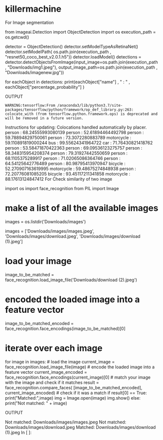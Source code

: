 # killermachine
For Image segmentation

from imageai.Detection import ObjectDetection
import os
execution_path = os.getcwd()

detector = ObjectDetection()
detector.setModelTypeAsRetinaNet()
detector.setModelPath( os.path.join(execution_path , "resnet50_coco_best_v2.0.1.h5"))
detector.loadModel()
detections = detector.detectObjectsFromImage(input_image=os.path.join(execution_path , "Downloads/img1.jpeg"), output_image_path=os.path.join(execution_path , "Downloads/imagenew.jpg"))

for eachObject in detections:
    print(eachObject["name"] , " : " , eachObject["percentage_probability"] )
    

OUTPUT

    WARNING:tensorflow:From /anaconda3/lib/python3.7/site-packages/tensorflow/python/framework/op_def_library.py:263: colocate_with (from tensorflow.python.framework.ops) is deprecated and will be removed in a future version.
Instructions for updating:
Colocations handled automatically by placer.
person  :  68.24555993080139
person  :  52.61894464492798
person  :  59.78894829750061
person  :  73.3072280883789
motorcycle  :  59.110891819000244
bus  :  99.55624341964722
car  :  71.76430821418762
person  :  53.58471870422363
person  :  69.09536123275757
person  :  58.348315954208374
person  :  79.31927442550659
person  :  68.1105375289917
person  :  71.02065086364746
person  :  64.54125642776489
person  :  80.98795413970947
bicycle  :  52.270907163619995
motorcycle  :  59.48675274848938
person  :  72.20776081085205
bicycle  :  93.45117211341858
motorcycle  :  88.17613124847412
For Check similarity of two image

import os
import face_recognition
from PIL import Image 

# make a list of all the available images
images = os.listdir('Downloads/images')



images = ['Downloads/images/images.jpeg', 'Downloads/images/download.jpeg', 'Downloads/images/download (1).jpeg']

# load your image
image_to_be_matched = face_recognition.load_image_file('Downloads/download (2).jpeg')

# encoded the loaded image into a feature vector
image_to_be_matched_encoded = face_recognition.face_encodings(image_to_be_matched)[0]

# iterate over each image
for image in images:
    # load the image
    current_image = face_recognition.load_image_file(image)
    # encode the loaded image into a feature vector
    current_image_encoded = face_recognition.face_encodings(current_image)[0]
    # match your image with the image and check if it matches
    result = face_recognition.compare_faces(
        [image_to_be_matched_encoded], current_image_encoded)
    # check if it was a match
    if result[0] == True:
        print("Matched:",image)
        img = Image.open(image)
        img.show()
    else:
        print("Not matched: " + image)



OUTPUT

Not matched: Downloads/images/images.jpeg
Not matched: Downloads/images/download.jpeg
Matched: Downloads/images/download (1).jpeg
In [ ]:





​
